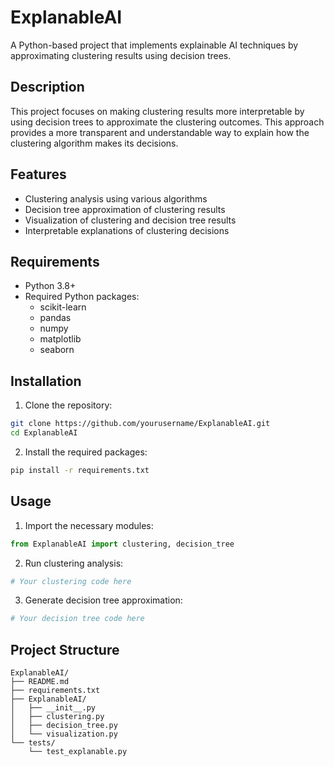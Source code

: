 # ExplanableAI

A Python-based project that implements explainable AI techniques by approximating clustering results using decision trees.

## Description

This project focuses on making clustering results more interpretable by using decision trees to approximate the clustering outcomes. This approach provides a more transparent and understandable way to explain how the clustering algorithm makes its decisions.

## Features

- Clustering analysis using various algorithms
- Decision tree approximation of clustering results
- Visualization of clustering and decision tree results
- Interpretable explanations of clustering decisions

## Requirements

- Python 3.8+
- Required Python packages:
  - scikit-learn
  - pandas
  - numpy
  - matplotlib
  - seaborn

## Installation

1. Clone the repository:
```bash
git clone https://github.com/yourusername/ExplanableAI.git
cd ExplanableAI
```

2. Install the required packages:
```bash
pip install -r requirements.txt
```

## Usage

1. Import the necessary modules:
```python
from ExplanableAI import clustering, decision_tree
```

2. Run clustering analysis:
```python
# Your clustering code here
```

3. Generate decision tree approximation:
```python
# Your decision tree code here
```

## Project Structure

```
ExplanableAI/
├── README.md
├── requirements.txt
├── ExplanableAI/
│   ├── __init__.py
│   ├── clustering.py
│   ├── decision_tree.py
│   └── visualization.py
└── tests/
    └── test_explanable.py
```

